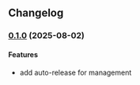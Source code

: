 ## Changelog

### [0.1.0](https://github.com/JasonAri/navtab-server/compare/v0.0.0...v0.1.0) (2025-08-02)

#### Features

- add auto-release for management 
